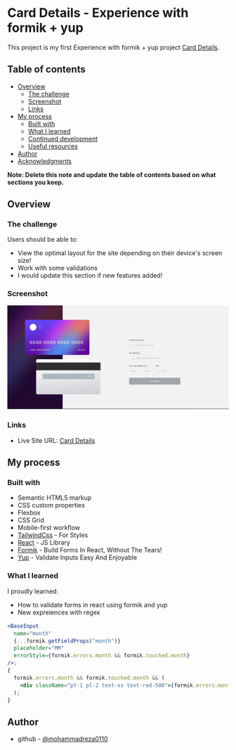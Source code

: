 # Card Details - Experience with formik + yup

This project is my first Experience with formik + yup project [Card Details](https://interactive-card-details-form-kohl.vercel.app/).

## Table of contents

- [Overview](#overview)
  - [The challenge](#the-challenge)
  - [Screenshot](#screenshot)
  - [Links](#links)
- [My process](#my-process)
  - [Built with](#built-with)
  - [What I learned](#what-i-learned)
  - [Continued development](#continued-development)
  - [Useful resources](#useful-resources)
- [Author](#author)
- [Acknowledgments](#acknowledgments)

**Note: Delete this note and update the table of contents based on what sections you keep.**

## Overview

### The challenge

Users should be able to:

- View the optimal layout for the site depending on their device's screen size!
- Work with some validations
- I would update this section if new features added!

### Screenshot

![](./public/screenshot.jpg)

### Links

- Live Site URL: [Card Details](https://interactive-card-details-form-kohl.vercel.app/)

## My process

### Built with

- Semantic HTML5 markup
- CSS custom properties
- Flexbox
- CSS Grid
- Mobile-first workflow
- [TailwindCss](https://tailwindcss.com/) - For Styles
- [React](https://reactjs.org/) - JS Library
- [Formik](https://formik.org/) - Build Forms In React, Without The Tears!
- [Yup](https://www.npmjs.com/package/yup) - Validate Inputs Easy And Enjoyable

### What I learned

I proudly learned:

- How to validate forms in react using formik and yup
- New expreiences with regex


```jsx
<BaseInput
  name="month"
  {...formik.getFieldProps("month")}
  placeholder="MM"
  errorStyle={formik.errors.month && formik.touched.month}
/>;
{
  formik.errors.month && formik.touched.month && (
    <div className="pt-1 pl-2 text-xs text-red-500">{formik.errors.month}</div>
  );
}
```

<!-- ### Continued development

Use this section to outline areas that you want to continue focusing on in future projects. These could be concepts you're still not completely comfortable with or techniques you found useful that you want to refine and perfect. -->

<!-- ### Useful resources

- [Nextjs Docs](https://nextjs.org/) - This helped me for many reasons. I really liked this pattern and will use it going forward.
- [Tailwindcss Docs](https://tailwindcss.com/) - This is an amazing article which helped me finally line-clamp inside it's. I'd recommend it to anyone still learning this concept. -->

## Author

<!-- - Website - [Add your name here](https://www.your-site.com) -->
<!-- - Frontend Mentor - [@yourusername](https://www.frontendmentor.io/profile/yourusername) -->

- github - [@mohammadreza0110](https://github.com/mohammadreza0110)

<!-- ## Acknowledgments

This is where you can give a hat tip to anyone who helped you out on this project. Perhaps you worked in a team or got some inspiration from someone else's solution. This is the perfect place to give them some credit.

**Note: Delete this note and edit this section's content as necessary. If you completed this challenge by yourself, feel free to delete this section entirely.** -->
